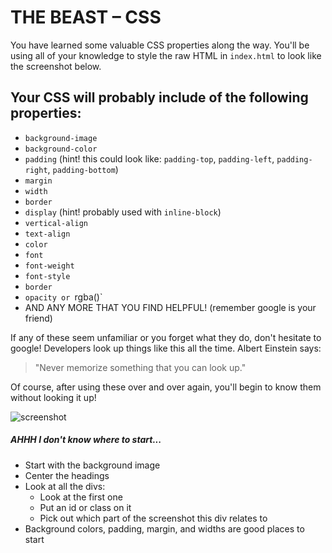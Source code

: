# THE BEAST – CSS

You have learned some valuable CSS properties along the way. You'll be using all of your knowledge to style the raw HTML in `index.html` to look like the screenshot below.

## Your CSS will probably include of the following properties:

* `background-image`
* `background-color`
* `padding` (hint! this could look like: `padding-top`, `padding-left`, `padding-right`, `padding-bottom`)
* `margin`
* `width`
* `border`
* `display` (hint! probably used with `inline-block`)
* `vertical-align`
* `text-align`
* `color`
* `font`
* `font-weight`
* `font-style`
* `border`
* `opacity or `rgba()`
* AND ANY MORE THAT YOU FIND HELPFUL! (remember google is your friend)

If any of these seem unfamiliar or you forget what they do, don't hesitate to google! Developers look up things like this all the time. 
Albert Einstein says: 
> "Never memorize something that you can look up."

Of course, after using these over and over again, you'll begin to know them without looking it up!


![screenshot](/images/final-product.png)


##### AHHH I don't know where to start...
* Start with the background image
* Center the headings
* Look at all the divs:
  - Look at the first one
  - Put an id or class on it 
  - Pick out which part of the screenshot this div relates to
* Background colors, padding, margin, and widths are good places to start